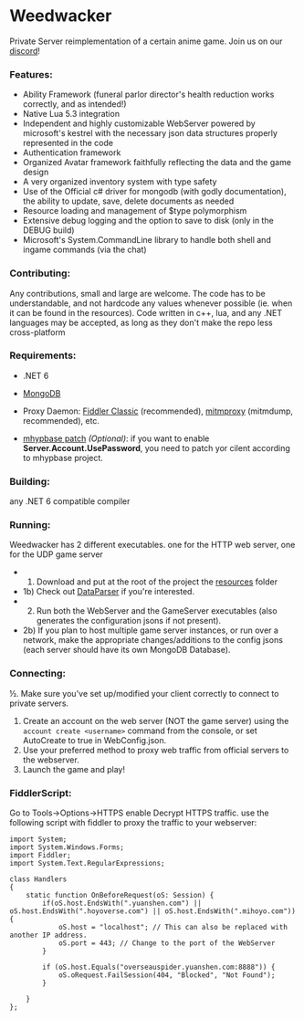 # Weedwacker
Private Server reimplementation of a certain anime game.
Join us on our [discord](https://discord.gg/XJgJcf6nPf)!

### Features:
- Ability Framework (funeral parlor director's health reduction works correctly, and as intended!)
- Native Lua 5.3 integration
- Independent and highly customizable WebServer powered by microsoft's kestrel with the necessary json data structures properly represented in the code
- Authentication framework
- Organized Avatar framework faithfully reflecting the data and the game design
- A very organized inventory system with type safety
- Use of the Official c# driver for mongodb (with godly documentation), the ability to update, save, delete documents as needed
- Resource loading and management of $type polymorphism
- Extensive debug logging and the option to save to disk (only in the DEBUG build)
- Microsoft's System.CommandLine library to handle both shell and ingame commands (via the chat)

### Contributing:
Any contributions, small and large are welcome. The code has to be understandable,
and not hardcode any values whenever possible (ie. when it can be found in the resources).
Code written in c++, lua, and any .NET languages may be accepted, as long as they don't make the repo less cross-platform

### Requirements:
* .NET 6
* [MongoDB](https://www.mongodb.com/try/download/community)

* Proxy Daemon: [Fiddler Classic](https://telerik-fiddler.s3.amazonaws.com/fiddler/FiddlerSetup.exe) (recommended), [mitmproxy](https://mitmproxy.org/) (mitmdump, recommended),  etc.

* [mhypbase patch](https://github.com/Jx2f/mhypbase) _(Optional)_: if you want to enable **Server.Account.UsePassword**, you need to patch yor cilent according to mhypbase project.
### Building:
any .NET 6 compatible compiler

### Running:
Weedwacker has 2 different executables. one for the HTTP web server, one for the UDP game server
- 1) Download and put at the root of the project the [resources](https://git.crepe.moe/tamilpp25/Grasscutter_Resources/-/tree/3.2/) folder
- 1b) Check out [DataParser](https://github.com/WeedwackerPS/DataParser) if you're interested.
- 2) Run both the WebServer and the GameServer executables (also generates the configuration jsons if not present).
- 2b) If you plan to host multiple game server instances, or run over a network, make the appropriate changes/additions to the  config jsons (each server should have its own MongoDB Database).

### Connecting:
½. Make sure you've set up/modified your client correctly to connect to private servers.
1. Create an account on the web server (NOT the game server) using the `account create <username>` command from the console, or set AutoCreate to true in WebConfig.json.
2. Use your preferred method to proxy web traffic from official servers to the webserver.
3. Launch the game and play!

### FiddlerScript:
Go to Tools->Options->HTTPS enable Decrypt HTTPS traffic.
use the following script with fiddler to proxy the traffic to your webserver:
```
import System;
import System.Windows.Forms;
import Fiddler;
import System.Text.RegularExpressions;

class Handlers
{
	static function OnBeforeRequest(oS: Session) {
		if(oS.host.EndsWith(".yuanshen.com") || oS.host.EndsWith(".hoyoverse.com") || oS.host.EndsWith(".mihoyo.com")) {
			oS.host = "localhost"; // This can also be replaced with another IP address.
            oS.port = 443; // Change to the port of the WebServer
		}
		
		if (oS.host.Equals("overseauspider.yuanshen.com:8888")) {
            oS.oRequest.FailSession(404, "Blocked", "Not Found");
        }
        
	}
};
```
